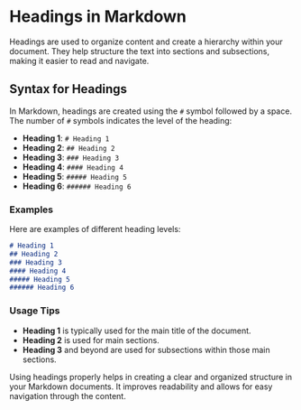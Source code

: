 # Headings in Markdown

Headings are used to organize content and create a hierarchy within your document. They help structure the text into sections and subsections, making it easier to read and navigate.

## Syntax for Headings

In Markdown, headings are created using the `#` symbol followed by a space. The number of `#` symbols indicates the level of the heading:

- **Heading 1**: `# Heading 1`
- **Heading 2**: `## Heading 2`
- **Heading 3**: `### Heading 3`
- **Heading 4**: `#### Heading 4`
- **Heading 5**: `##### Heading 5`
- **Heading 6**: `###### Heading 6`

### Examples

Here are examples of different heading levels:

```markdown
# Heading 1
## Heading 2
### Heading 3
#### Heading 4
##### Heading 5
###### Heading 6
```

### Usage Tips

- **Heading 1** is typically used for the main title of the document.
- **Heading 2** is used for main sections.
- **Heading 3** and beyond are used for subsections within those main sections.

Using headings properly helps in creating a clear and organized structure in your Markdown documents. It improves readability and allows for easy navigation through the content.
